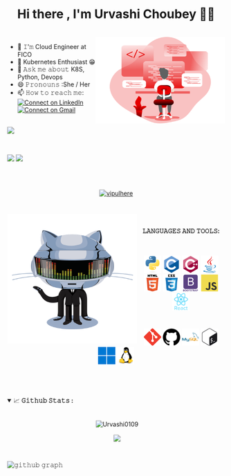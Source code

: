 <h1 align='center'>Hi there , I'm Urvashi Choubey 👋🏻</h1><br>

<a target="_blank">
  <img align="right" height="200" width="300" src="https://github.com/Urvashi0109/Urvashi0109/blob/main/icons/code.svg">
</a>

- 🔭 𝙸'𝚖 Cloud Engineer at FICO
- 🌱 Kubernetes Enthusiast 😁
- 💬 𝙰𝚜𝚔 𝚖𝚎 𝚊𝚋𝚘𝚞𝚝 K8S, Python, Devops
- 😄 𝙿𝚛𝚘𝚗𝚘𝚞𝚗𝚜 :She / Her 
- 📫 𝙷𝚘𝚠 𝚝𝚘 𝚛𝚎𝚊𝚌𝚑 𝚖𝚎: <span>[![Connect on LinkedIn](https://img.shields.io/badge/--linkedin?label=LinkedIn&logo=LinkedIn&style=social)](https://www.linkedin.com/in/urvashi-choubey-bbba18209//)   [![Connect on Gmail](https://img.shields.io/badge/--Gmail?label=Gmail&logo=Gmail&style=social)](mailto:urvashichoubey0121@gmail.com)</span>

<br/>
<a href="#">
    <img src="https://komarev.com/ghpvc/?username=Urvashi0109&color=blueviolet">
</a>


&emsp;&emsp;

<a href='https://www.hackerrank.com/sriyaurvashi011'><img src='https://img.shields.io/badge/-Hackerrank-2EC866?style=for-the-badge&logo=HackerRank&logoColor=white'/></a>
<a href='https://auth.geeksforgeeks.org/user/urvashi01/practice/'><img src='https://img.shields.io/badge/-geeksforgeeks-080704?style=for-the-badge&logo=geeksforgeeks'/></a>

<br/>
<br/>

<p align="center"> <a href="https://github.com/ryo-ma/github-profile-trophy"><img src="https://github-profile-trophy.vercel.app/?username=vipulhere" alt="vipulhere" /></a> </p>

<!-- <p align="center">
  <a>
    <img align="center" src="https://github-readme-streak-stats.herokuapp.com/?user=Urvashi0109&theme=dark"/>
  </a>
</p> -->

<div align='center'>

#

<a target="_blank"><img align="left" height="300" width="300" alt="𝙶𝙸𝙵" src="https://github.com/Urvashi0109/Urvashi0109/blob/main/github.gif?raw=true"></a>
<br/>

**𝙻𝙰𝙽𝙶𝚄𝙰𝙶𝙴𝚂 𝙰𝙽𝙳 𝚃𝙾𝙾𝙻𝚂:**  
<br/>
<br/>

<code><img src="https://github.com/Urvashi0109/Urvashi0109/blob/main/icons/python-original.svg" alt="python" width="40" height="40"/></code> 
<code><img src="https://github.com/Urvashi0109/Urvashi0109/blob/main/icons/c-original.svg" alt="C" width="40" height="40"/></code>
<code><img src="https://github.com/Urvashi0109/Urvashi0109/blob/main/icons/cplusplus-original.svg" alt="C++" width="40" height="40"/></code> 
<code><img src="https://github.com/Urvashi0109/Urvashi0109/blob/main/icons/java-original.svg" alt="Java" width="40" height="40"/></code> 
<code><img src="https://github.com/Urvashi0109/Urvashi0109/blob/main/icons/html5-original-wordmark.svg" alt="html5" height="40"/></code> 
<code><img src="https://github.com/Urvashi0109/Urvashi0109/blob/main/icons/css3-original-wordmark.svg" alt="css3" height="40"/></code> 
<code><img src="https://github.com/Urvashi0109/Urvashi0109/blob/main/icons/bootstrap-plain-wordmark.svg" alt="bootstrap" height="40"/></code> 
<code><img src="https://github.com/Urvashi0109/Urvashi0109/blob/main/icons/javascript-original.svg" alt="JavaScript" width="40" height="40"/></code> 
<code><img src="https://github.com/Urvashi0109/Urvashi0109/blob/main/icons/react-original-wordmark.svg" alt="React" width="40" height="40"/></code> 
  #
<code><img src="https://github.com/Urvashi0109/Urvashi0109/blob/main/icons/git-scm-icon.svg" alt="git" width="40" height="40"/></code> 
<code><img src="https://github.com/Urvashi0109/Urvashi0109/blob/main/icons/github.svg" alt="github" width="40" height="40"/></code> 
<code><img src="https://github.com/Urvashi0109/Urvashi0109/blob/main/icons/mysql-original-wordmark.svg" alt="mysql" width="40" height="40"/></code>
<code><img src="https://github.com/Urvashi0109/Urvashi0109/blob/main/icons/gnu_bash-icon.svg" alt="bash" width="40" height="40"/></code>
<code><img src="https://github.com/Urvashi0109/Urvashi0109/blob/main/icons/win11.svg" alt="Win11" width="40" height="40"/></code>
<code><img src="https://github.com/Urvashi0109/Urvashi0109/blob/main/icons/linux-original.svg" alt="Linux" width="40" height="40"/></code>

<br/>

#

</div>

<details open="">
<summary>
  <g-emoji class="g-emoji" alias="chart_with_upwards_trend" fallback-src="https://github.githubassets.com/images/icons/emoji/unicode/1f4c8.png">📈</g-emoji>
  <strong>𝙶𝚒𝚝𝚑𝚞𝚋 𝚂𝚝𝚊𝚝𝚜 : </strong>
</summary>
<br>

<p align="center">&nbsp;<img align="center" src="https://github-readme-stats.vercel.app/api?theme=algolia&username=Urvashi0109&show_icons=true&locale=en" alt="Urvashi0109" /></p>
<p align="center">&nbsp;<img align="center" src="https://github-readme-stats.vercel.app/api/top-langs/?username=Urvashi0109&langs_count=15&layout=compact&hide_border=true&theme=algolia" /></p>
<br/>

![𝚐𝚒𝚝𝚑𝚞𝚋 𝚐𝚛𝚊𝚙𝚑](https://activity-graph.herokuapp.com/graph?username=Urvashi0109&theme=react-dark&hide_border=true&area=true)
</details>

